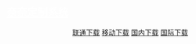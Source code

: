 ## <a style="color: #fff" href="https://space.bilibili.com/640736191" target="_blank" rel="noopener noreferrer" title="By bilibili@屑屑你荧妹妹">奈奈定制系统</a>

<p align="center">
    <a class="btn" rel="noopener noreferrer" href="https://download.fuibafuyu.net/d/123/System/Windows/kaguranana/kaguranana%20OS.wim">联通下载</a>
    <a class="btn" rel="noopener noreferrer" href="https://download.fuibafuyu.net/d/139/System/Windows/kaguranana/kaguranana%20OS.wim">移动下载</a>
    <a class="btn" rel="noopener noreferrer" href="https://download.fuibafuyu.net/d/Ali/System/Windows/kaguranana/kaguranana%20OS.wim">国内下载</a>
    <a class="btn" rel="noopener noreferrer" href="https://download.fuibafuyu.net/d/OD/System/Windows/kaguranana/kaguranana%20OS.wim">国际下载</a>
</p>